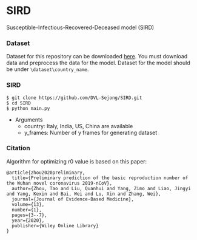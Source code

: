 # SIRD
Susceptible-Infectious-Recovered-Deceased model (SIRD) 



### Dataset

Dataset for this repository can be downloaded [here](https://github.com/DVL-Sejong/COVID_DataProcessor). You must download data and preprocess the data for the model. Dataset for the model should be under `\dataset\country_name`.




### SIRD

```
$ git clone https://github.com/DVL-Sejong/SIRD.git
$ cd SIRD
$ python main.py
```

- Arguments
  - country: Italy, India, US, China are available
  - y_frames: Number of y frames for generating dataset



### Citation


Algorithm for optimizing r0 value is based on this paper:

```
@article{zhou2020preliminary,
  title={Preliminary prediction of the basic reproduction number of the Wuhan novel coronavirus 2019-nCoV},
  author={Zhou, Tao and Liu, Quanhui and Yang, Zimo and Liao, Jingyi and Yang, Kexin and Bai, Wei and Lu, Xin and Zhang, Wei},
  journal={Journal of Evidence-Based Medicine},
  volume={13},
  number={1},
  pages={3--7},
  year={2020},
  publisher={Wiley Online Library}
}
```
